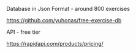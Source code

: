Database in Json Format - around 800 exercises

https://github.com/yuhonas/free-exercise-db

API - free tier

https://rapidapi.com/products/pricing/
